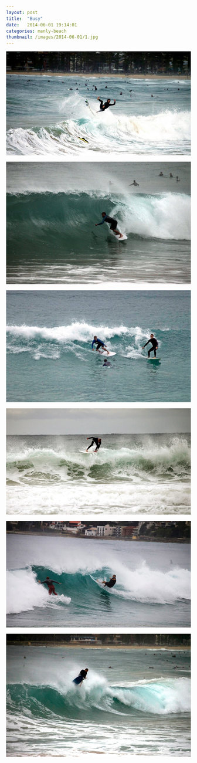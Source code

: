 ```yaml
---
layout: post
title:  "Busy"
date:   2014-06-01 19:14:01
categories: manly-beach
thumbnail: /images/2014-06-01/1.jpg
---
```


![](/images/2014-06-01/1.jpg)
<!--more-->

![](/images/2014-06-01/2.jpg)

![](/images/2014-06-01/3.jpg)

![](/images/2014-06-01/4.jpg)

![](/images/2014-06-01/5.jpg)

![](/images/2014-06-01/6.jpg)